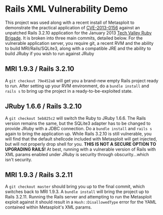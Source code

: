 Rails XML Vulnerability Demo
============================

This project was used along with a recent install of Metasploit to demonstrate the practical application of [CVE-2013-0156](http://cvedetails.com/cve/2013-0156/) against an unpatched Rails 3.2.10 application for the January 2013 [Tech Valley Ruby Brigade](http://www.techvalleyrb.org/). It is broken into three main commits, detailed below. For the vulnerable application server, you require git, a recent RVM and the ability to build MRI/Rails/SQLite3, along with a compatible JRE and the ability to build JRuby if you wish to run against JRuby

MRI 1.9.3 / Rails 3.2.10
------------------------

A `git checkout 79e452a8` will get you a brand-new empty Rails project ready to run. After setting up your RVM environment, do a `bundle install` and `rails s` to bring up the project in a ready-to-be-exploited state.

JRuby 1.6.6 / Rails 3.2.10
--------------------------

A `git checkout 5eb825c2` will switch the Ruby to JRuby 1.6.6. The Rails version remains the same, but the SQLite3 adapter has to be changed to provide JRuby with a JDBC connection. Do a `bundle install` and `rails s` again to bring the application up. While Rails 3.2.10 is still vulnerable, you will find that the default shellcode included with Metasploit will get injected, but will not properly drop shell for you. **THIS IS NOT A SECURE OPTION TO UPGRADING RAILS!** At best, running with a vulnerable version of Rails with XML params enabled under JRuby is security through obscurity...which isn't security.

MRI 1.9.3 / Rails 3.2.11
------------------------

A `git checkout master` should bring you up to the final commit, which switches back to MRI 1.9.3. A `bundle install` will bring the project up to Rails 3.2.11. Running the Rails server and attempting to run the Metasploit exploit against it should result in a `Hash::DisallowedType` error for the YAML contained within Metasploit's XML params.